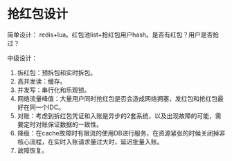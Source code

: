 # 抢红包设计

简单设计：
redis+lua。红包池list+抢红包用户hash。是否有红包？用户是否抢过？

中级设计：

1. 拆红包：预拆包和实时拆包。
2. 高并发读：缓存。
3. 并发写：串行化和乐观锁。
4. 网络流量峰值：大量用户同时抢红包是否会造成网络拥塞，发红包和抢红包最好在同一个IDC。
5. 对账：考虑到拆红包凭证和入账是异步的2套系统，以及出现故障的可能，需要定时对账保证数据的一致性。
6. 降级：在cache故障时有限流的使用DB进行服务，在资源紧张的时候关闭掉非核心流程，在实时入账请求量过大时，延迟批量入账。
7. 故障恢复。